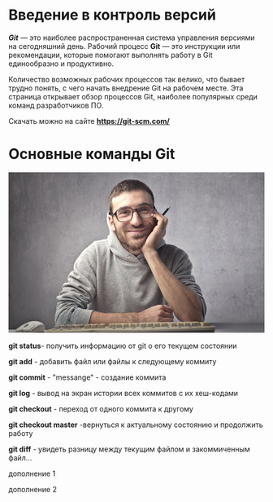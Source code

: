 # Введение в контроль версий

***Git*** — это наиболее распространенная система управления версиями на сегодняшний день. Рабочий процесс **Git** — это инструкции или рекомендации, которые помогают выполнять работу в Git единообразно и продуктивно.

Количество возможных рабочих процессов так велико, что бывает трудно понять, с чего начать внедрение Git на рабочем месте. Эта страница открывает обзор процессов Git, наиболее популярных среди команд разработчиков ПО.

Скачать можно на сайте __https://git-scm.com/__

# Основные команды Git

![учусь](11.jpg)

**git status**- получить информацию от git о его текущем состоянии

**git add** - добавить файл или файлы к следующему коммиту

**git commit** - "messange" - создание коммита

**git log** - вывод на экран истории всех коммитов с их хеш-кодами

**git checkout** - переход от одного коммита к другому

**git checkout master** -вернуться к актуальному состоянию и продолжить работу

**git diff** - увидеть разницу между текущим файлом и закоммиченным файл...

дополнение 1

дополнение 2